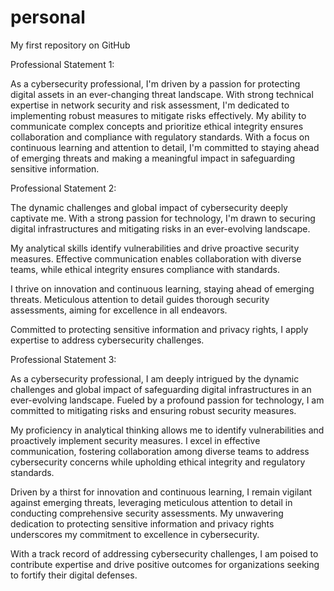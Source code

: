 # personal
My first repository on GitHub

Professional Statement 1:


As a cybersecurity professional, I'm driven by a passion for protecting digital assets in an ever-changing threat landscape. With strong technical expertise in network security and risk assessment, I'm dedicated to implementing robust measures to mitigate risks effectively. My ability to communicate complex concepts and prioritize ethical integrity ensures collaboration and compliance with regulatory standards. With a focus on continuous learning and attention to detail, I'm committed to staying ahead of emerging threats and making a meaningful impact in safeguarding sensitive information.


Professional Statement 2:

The dynamic challenges and global impact of cybersecurity deeply captivate me. With a strong passion for technology, I'm drawn to securing digital infrastructures and mitigating risks in an ever-evolving landscape.

My analytical skills identify vulnerabilities and drive proactive security measures. Effective communication enables collaboration with diverse teams, while ethical integrity ensures compliance with standards.

I thrive on innovation and continuous learning, staying ahead of emerging threats. Meticulous attention to detail guides thorough security assessments, aiming for excellence in all endeavors.

Committed to protecting sensitive information and privacy rights, I apply expertise to address cybersecurity challenges.

Professional Statement 3:

As a cybersecurity professional, I am deeply intrigued by the dynamic challenges and global impact of safeguarding digital infrastructures in an ever-evolving landscape. Fueled by a profound passion for technology, I am committed to mitigating risks and ensuring robust security measures.

My proficiency in analytical thinking allows me to identify vulnerabilities and proactively implement security measures. I excel in effective communication, fostering collaboration among diverse teams to address cybersecurity concerns while upholding ethical integrity and regulatory standards.

Driven by a thirst for innovation and continuous learning, I remain vigilant against emerging threats, leveraging meticulous attention to detail in conducting comprehensive security assessments. My unwavering dedication to protecting sensitive information and privacy rights underscores my commitment to excellence in cybersecurity.

With a track record of addressing cybersecurity challenges, I am poised to contribute expertise and drive positive outcomes for organizations seeking to fortify their digital defenses.
